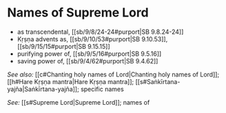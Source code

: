 # Names of Supreme Lord

* as transcendental, [[sb/9/8/24-24#purport|SB 9.8.24-24]]
* Kṛṣṇa advents as, [[sb/9/10/53#purport|SB 9.10.53]], [[sb/9/15/15#purport|SB 9.15.15]]
* purifying power of, [[sb/9/5/16#purport|SB 9.5.16]]
* saving power of, [[sb/9/4/62#purport|SB 9.4.62]]

*See also:* [[c#Chanting holy names of Lord|Chanting holy names of Lord]]; [[h#Hare Kṛṣṇa mantra|Hare Kṛṣṇa mantra]]; [[s#Saṅkīrtana-yajña|Saṅkīrtana-yajña]]; specific names

*See:* [[s#Supreme Lord|Supreme Lord]]; names of
